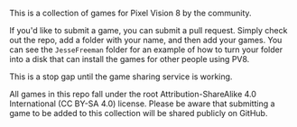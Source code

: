 This is a collection of games for Pixel Vision 8 by the community.

If you'd like to submit a game, you can submit a pull request. Simply check out the repo, add a folder with your name, and then add your games. You can see the `JesseFreeman` folder for an example of how to turn your folder into a disk that can install the games for other people using PV8.

This is a stop gap until the game sharing service is working.

All games in this repo fall under the root Attribution-ShareAlike 4.0 International (CC BY-SA 4.0) license. Please be aware that submitting a game to be added to this collection will be shared publicly on GitHub.
